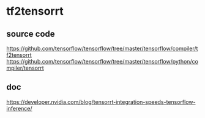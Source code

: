 # tf2tensorrt  
  
## source code  
https://github.com/tensorflow/tensorflow/tree/master/tensorflow/compiler/tf2tensorrt  
https://github.com/tensorflow/tensorflow/tree/master/tensorflow/python/compiler/tensorrt  
  
## doc  
https://developer.nvidia.com/blog/tensorrt-integration-speeds-tensorflow-inference/  
